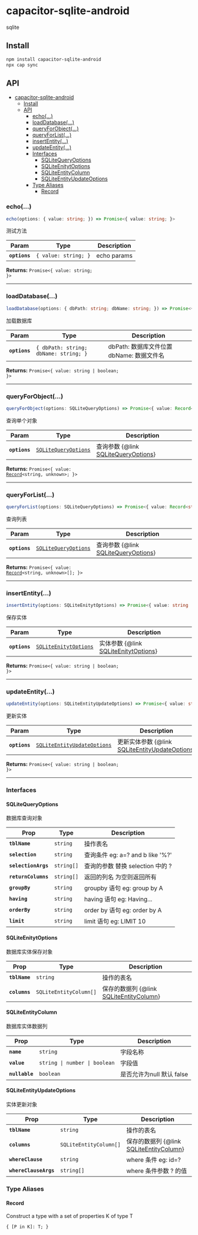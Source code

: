 # capacitor-sqlite-android

sqlite

## Install

```bash
npm install capacitor-sqlite-android
npx cap sync
```

## API

<docgen-index>

- [capacitor-sqlite-android](#capacitor-sqlite-android)
  - [Install](#install)
  - [API](#api)
    - [echo(...)](#echo)
    - [loadDatabase(...)](#loaddatabase)
    - [queryForObject(...)](#queryforobject)
    - [queryForList(...)](#queryforlist)
    - [insertEntity(...)](#insertentity)
    - [updateEntity(...)](#updateentity)
    - [Interfaces](#interfaces)
      - [SQLiteQueryOptions](#sqlitequeryoptions)
      - [SQLiteEnitytOptions](#sqliteenitytoptions)
      - [SQLiteEntityColumn](#sqliteentitycolumn)
      - [SQLiteEntityUpdateOptions](#sqliteentityupdateoptions)
    - [Type Aliases](#type-aliases)
      - [Record](#record)

</docgen-index>

<docgen-api>
<!--Update the source file JSDoc comments and rerun docgen to update the docs below-->

### echo(...)

```typescript
echo(options: { value: string; }) => Promise<{ value: string; }>
```

测试方法

| Param         | Type                            | Description |
| ------------- | ------------------------------- | ----------- |
| **`options`** | <code>{ value: string; }</code> | echo params |

**Returns:** <code>Promise&lt;{ value: string; }&gt;</code>

--------------------


### loadDatabase(...)

```typescript
loadDatabase(options: { dbPath: string; dbName: string; }) => Promise<{ value: string | boolean; }>
```

加载数据库

| Param         | Type                                             | Description                   |
| ------------- | ------------------------------------------------ | ----------------------------- |
| **`options`** | <code>{ dbPath: string; dbName: string; }</code> | dbPath: 数据库文件位置 dbName: 数据文件名 |

**Returns:** <code>Promise&lt;{ value: string | boolean; }&gt;</code>

--------------------


### queryForObject(...)

```typescript
queryForObject(options: SQLiteQueryOptions) => Promise<{ value: Record<string, unknown>; }>
```

查询单个对象

| Param         | Type                                                              | Description                                                       |
| ------------- | ----------------------------------------------------------------- | ----------------------------------------------------------------- |
| **`options`** | <code><a href="#sqlitequeryoptions">SQLiteQueryOptions</a></code> | 查询参数 {@link <a href="#sqlitequeryoptions">SQLiteQueryOptions</a>} |

**Returns:** <code>Promise&lt;{ value: <a href="#record">Record</a>&lt;string, unknown&gt;; }&gt;</code>

--------------------


### queryForList(...)

```typescript
queryForList(options: SQLiteQueryOptions) => Promise<{ value: Record<string, unknown>[]; }>
```

查询列表

| Param         | Type                                                              | Description                                                       |
| ------------- | ----------------------------------------------------------------- | ----------------------------------------------------------------- |
| **`options`** | <code><a href="#sqlitequeryoptions">SQLiteQueryOptions</a></code> | 查询参数 {@link <a href="#sqlitequeryoptions">SQLiteQueryOptions</a>} |

**Returns:** <code>Promise&lt;{ value: <a href="#record">Record</a>&lt;string, unknown&gt;[]; }&gt;</code>

--------------------


### insertEntity(...)

```typescript
insertEntity(options: SQLiteEnitytOptions) => Promise<{ value: string | boolean; }>
```

保存实体

| Param         | Type                                                                | Description                                                         |
| ------------- | ------------------------------------------------------------------- | ------------------------------------------------------------------- |
| **`options`** | <code><a href="#sqliteenitytoptions">SQLiteEnitytOptions</a></code> | 实体参数 {@link <a href="#sqliteenitytoptions">SQLiteEnitytOptions</a>} |

**Returns:** <code>Promise&lt;{ value: string | boolean; }&gt;</code>

--------------------


### updateEntity(...)

```typescript
updateEntity(options: SQLiteEntityUpdateOptions) => Promise<{ value: string | boolean; }>
```

更新实体

| Param         | Type                                                                            | Description                                                                       |
| ------------- | ------------------------------------------------------------------------------- | --------------------------------------------------------------------------------- |
| **`options`** | <code><a href="#sqliteentityupdateoptions">SQLiteEntityUpdateOptions</a></code> | 更新实体参数 {@link <a href="#sqliteentityupdateoptions">SQLiteEntityUpdateOptions</a>} |

**Returns:** <code>Promise&lt;{ value: string | boolean; }&gt;</code>

--------------------


### Interfaces


#### SQLiteQueryOptions

数据库查询对象

| Prop                | Type                  | Description                  |
| ------------------- | --------------------- | ---------------------------- |
| **`tblName`**       | <code>string</code>   | 操作表名                         |
| **`selection`**     | <code>string</code>   | 查询条件 eg: a=? and b like '%?' |
| **`selectionArgs`** | <code>string[]</code> | 查询的参数 替换 selection 中的 ?      |
| **`returnColumns`** | <code>string[]</code> | 返回的列名 为空则返回所有                |
| **`groupBy`**       | <code>string</code>   | groupby 语句 eg: group by A    |
| **`having`**        | <code>string</code>   | having 语句 eg: Having...      |
| **`orderBy`**       | <code>string</code>   | order by 语句 eg: order by A   |
| **`limit`**         | <code>string</code>   | limit 语句 eg: LIMIT 10        |


#### SQLiteEnitytOptions

数据库实体保存对象

| Prop          | Type                              | Description                                                         |
| ------------- | --------------------------------- | ------------------------------------------------------------------- |
| **`tblName`** | <code>string</code>               | 操作的表名                                                               |
| **`columns`** | <code>SQLiteEntityColumn[]</code> | 保存的数据列 {@link <a href="#sqliteentitycolumn">SQLiteEntityColumn</a>} |


#### SQLiteEntityColumn

数据库实体数据列

| Prop           | Type                                     | Description        |
| -------------- | ---------------------------------------- | ------------------ |
| **`name`**     | <code>string</code>                      | 字段名称               |
| **`value`**    | <code>string \| number \| boolean</code> | 字段值                |
| **`nullable`** | <code>boolean</code>                     | 是否允许为null 默认 false |


#### SQLiteEntityUpdateOptions

实体更新对象

| Prop                  | Type                              | Description                                                         |
| --------------------- | --------------------------------- | ------------------------------------------------------------------- |
| **`tblName`**         | <code>string</code>               | 操作的表名                                                               |
| **`columns`**         | <code>SQLiteEntityColumn[]</code> | 保存的数据列 {@link <a href="#sqliteentitycolumn">SQLiteEntityColumn</a>} |
| **`whereClause`**     | <code>string</code>               | where 条件 eg: id=?                                                   |
| **`whereClauseArgs`** | <code>string[]</code>             | where 条件参数 ? 的值                                                     |


### Type Aliases


#### Record

Construct a type with a set of properties K of type T

<code>{
 [P in K]: T;
 }</code>

</docgen-api>
